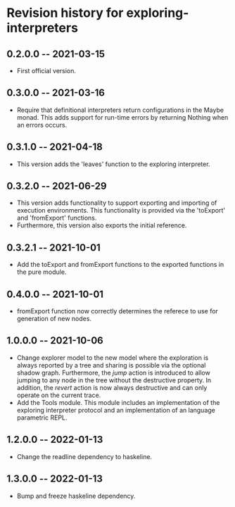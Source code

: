 # Revision history for exploring-interpreters

## 0.2.0.0 -- 2021-03-15
* First official version.

## 0.3.0.0 -- 2021-03-16
* Require that definitional interpreters return configurations in the Maybe monad.
  This adds support for run-time errors by returning Nothing when an errors occurs.

## 0.3.1.0 -- 2021-04-18
* This version adds the 'leaves' function to the exploring interpreter.

## 0.3.2.0 -- 2021-06-29
* This version adds functionality to support exporting and importing of execution environments.
This functionality is provided via the 'toExport' and 'fromExport' functions.
* Furthermore, this version also exports the initial reference.

## 0.3.2.1 -- 2021-10-01
* Add the toExport and fromExport functions to the exported functions in the pure module.

## 0.4.0.0 -- 2021-10-01
* fromExport function now correctly determines the referece to use for generation of new nodes.

## 1.0.0.0 -- 2021-10-06
* Change explorer model to the new model where the exploration is always reported
by a tree and sharing is possible via the optional shadow graph.
Furthermore, the *jump* action is introduced to allow jumping to any node in the tree without the 
destructive property. In addition, the *revert* action is now always destructive and can only operate 
on the current trace.
* Add the Tools module.
This module includes an implementation of the exploring interpreter protocol and an implementation
of an language parametric REPL.

## 1.2.0.0 -- 2022-01-13
* Change the readline dependency to haskeline.

## 1.3.0.0 -- 2022-01-13
* Bump and freeze haskeline dependency.
